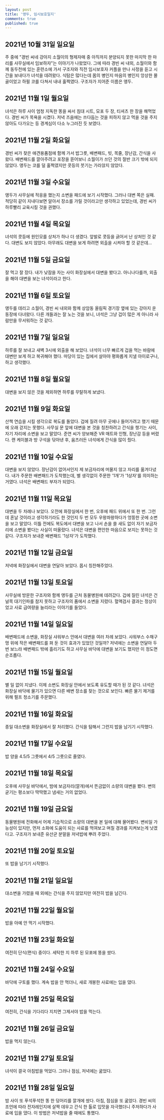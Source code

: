```yaml
---
layout: post
title: '앵두, 임시보호일지'
comments: true
published: true
---
```

## 2021년 10월 31일 일요일
주 중에 "경빈 씨네 강아지 소월이의 형제자매 중 아직까지 분양되지 못한 마지막 한 마리를 사무실에서 임보하자"는 이야기가 나왔었다. 그에 따라 경빈 씨 내외, 소월이와 함께 동두천에 있는 훈련소에 가서 구조자와 직전 임시보호자 커플을 만나 사정을 듣고 시간을 보내다가 녀석을 데려왔다. 식탐은 많다는데 몸의 병인지 마음의 병인지 앙상한 몰골이었고 하필 코를 다쳐서 내내 훌쩍였다. 구조자가 지어준 이름은 앵두.

## 2021년 11월 1일 월요일
녀석은 하루 사이 엄청 지독한 똥을 싸서 침대 시트, 모포 두 장, 티셔츠 한 장을 해먹었다. 경빈 씨가 목욕을 시켰다. 저녁 즈음에는 쓰다듬는 것을 피하지 않고 먹을 것을 주지 않아도 다가오는 등 경계심이 다소 누그러진 듯 보였다.

## 2021년 11월 2일 화요일
경빈 씨가 찾은 애견용품점에 함께 가서 밥그릇, 배변패드, 빗, 목줄, 장난감, 간식을 사왔다. 배변패드를 깔아주려고 포장을 뜯어보니 소월이가 쓰던 것의 절반 크기 밖에 되지 않았다. 앵두는 코를 덜 훌쩍였지만 콧등의 붓기는 가라앉지 않았다.

## 2021년 11월 3일 수요일
앵두가 사무실에 적응을 했는지 소변을 패드에 보기 시작했다. 그러나 대변 쪽은 실패. 적당히 같이 지내다보면 알아서 장소를 가릴 것이라고만 생각하고 있었는데, 경빈 씨가 하루빨리 교육시킬 것을 권했다.

## 2021년 11월 4일 목요일
녀석의 콧등에 원인모를 상처가 하나 더 생겼다. 앞발로 콧등을 긁어서 난 상처인 것 같다. 대변도 보지 않았다. 아무래도 대변을 보게 하려면 외출을 시켜야 할 것 같은데...

## 2021년 11월 5일 금요일
잘 먹고 잘 잤다. 내가 낮잠을 자는 사이 화장실에서 대변을 봤다고. 아니나다를까, 외출을 해야 대변을 보는 녀석이라고 한다.

## 2021년 11월 6일 토요일
앵두를 데리고 소월이, 경빈 씨 내외와 함께 상암동 올림픽 경기장 옆에 있는 강아지 운동장에 다녀왔다. 다른 개들과는 잘 노는 것을 보니, 녀석은 그냥 겁이 많은 게 아니라 사람만을 무서워하는 것 같다.

## 2021년 11월 7일 일요일
하루를 잘 보내고 새벽 3시에 외출을 해 보았다. 녀석이 너무 빠르게 겁을 먹는 바람에 대변만 보게 하고 복귀해야 했다. 마당이 있는 집에서 살아야 평화롭게 지낼 아이로구나, 하고 생각했다. 

## 2021년 11월 8일 월요일
대변을 보지 않은 것을 제외하면 하루를 무탈하게 보냈다.

## 2021년 11월 9일 화요일
산책 연습을 시킬 생각으로 복도를 돌았다. 겁에 질려 아무 곳에나 들어가려고 했기 때문에 오래 걷지는 못했다. 사무실 문 앞에 대변을 본 것을 칭찬하려고 간식을 챙기는 사이, 자기 자리에 소변을 보고 말았다. 준연 씨가 양보해준 VR 매트와 인형, 장난감 등을 버렸다. 랜 케이블과 방 구석을 닦아낸 후, 움츠러든 녀석에게 간식을 많이 줬다.

## 2021년 11월 10일 수요일
대변을 보지 않았다. 장난감이 없어서인지 제 보금자리에 머물지 않고 자리를 옮겨다녔다. 내가 주문한 배변패드가 도착했는데, 별 생각없이 주문한 '1개'가 '1상자'를 의미하는 거였다. 녀석은 배변패드 부자가 되었다.

## 2021년 11월 11일 목요일
대변을 두 차례나 보았다. 오전에 화장실에서 한 번, 오후에 패드 위에서 또 한 번. 그런데 혼날 것이라고 생각하기라도 한 것인지 두 번 모두 우왕좌왕하다가 엉뚱한 곳에 소변을 보고 말았다. 이틀 전에도 복도에서 대변을 보고 나서 손을 쓸 새도 없이 자기 보금자리에 소변을 봤다는 사실이 떠올랐다. 녀석은 대변을 편안한 마음으로 보지는 못하는 것 같다. 구조자가 보내준 배변패드 '1상자'가 도착했다.

## 2021년 11월 12일 금요일
저녁에 화장실에서 대변을 연달아 보았다. 몹시 칭찬해주었다.

## 2021년 11월 13일 토요일
사무실에 방문한 구조자와 함께 앵두를 근처 동물병원에 데려갔다. 겁에 질린 녀석은 건널목 대기인파를 참지 못하고 구조자의 품에서 소변을 지렸다. 혈액검사 결과는 정상이었고 사료 급여량을 늘리라는 이야기를 들었다.

## 2021년 11월 14일 일요일
배변패드에 소변을, 화장실 샤워부스 안에서 대변을 여러 차례 보았다. 샤워부스 수채구멍 위에 작은 배변패드를 펴 둔 것이 효과가 있었던 것일까? 저녁에는 소변을 연달아 두 번 보느라 배변패드 밖에 흘리기도 하고 사무실 바닥에 대변을 보기도 했지만 이 정도면 순조롭다.

## 2021년 11월 15일 월요일
별 일 없이 지냈다. 이제 소변도 화장실 안에서 보도록 유도할 때가 된 것 같다. 녀석은 화장실 바닥에 물기가 있으면 다른 배변 장소를 찾는 것으로 보인다. 빠른 물기 제거를 위해 펄프 청소기를 주문했다.

## 2021년 11월 16일 화요일
종일 대소변을 화장실에서 잘 처리했다. 간식을 탐해서 그런지 밥을 남기기 시작했다. 

## 2021년 11월 17일 수요일
밥 양을 4.5/5 그릇에서 4/5 그릇으로 줄였다.

## 2021년 11월 18일 목요일
오후에 사무실 바닥에서, 밤에 보금자리(깔개)에서 뜬금없이 소량의 대변을 봤다. 변의 굳기는 평소보다 딱딱했고 냄새는 거의 없었다.

## 2021년 11월 19일 금요일
동물병원에 전화해서 어제 기습적으로 소량의 대변을 본 일에 대해 물어봤다. 변비일 가능성이 있지만, 먼저 소화에 도움이 되는 사료를 먹여보고 며칠 경과를 지켜보는게 낫겠다고. 구조자가 보내준 유산균 분말을 저녁밥에 뿌려 주었다.

## 2021년 11월 20일 토요일
또 밥을 남기기 시작했다.

## 2021년 11월 21일 일요일
대소변을 가렸을 때 외에는 간식을 주지 않았지만 여전히 밥을 남긴다.

## 2021년 11월 22일 월요일
밥을 아예 안 먹기 시작했다.

## 2021년 11월 23일 화요일
여전히 단식(편식) 중이다. 세탁한 지 하루 된 모포에 똥을 쌌다.

## 2021년 11월 24일 수요일
바닥에 구토를 했다. 계속 밥을 안 먹더니, 새로 개봉한 사료에는 입을 댔다.

## 2021년 11월 25일 목요일
여전히, 간식을 기다리다 지치면 그제서야 밥을 먹는다.

## 2021년 11월 26일 금요일
밥을 먹지 않는다.

## 2021년 11월 27일 토요일
녀석이 결국 아침밥을 먹었다. 그러나 점심, 저녁에는 굶었다.

## 2021년 11월 28일 일요일
밤 사이 또 푸석푸석한 똥 한 덩어리를 깔개에 쌌다. 아침, 점심을 또 굶었다. 경빈 씨의 조언에 따라 전자레인지에 살짝 데우고 간식 한 톨로 입맛을 자극했더니 주저하다가 사료에 입을 댔다. 이 방법은 저녁밥을 줄 때에도 통했다.
